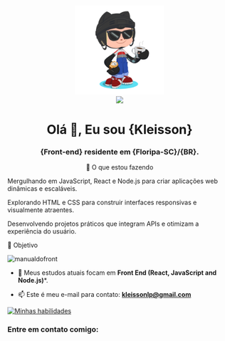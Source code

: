 <div align=center>
    <img src="https://raw.githubusercontent.com/AhmedFathyDev/AhmedFathyDev/main/GitHub.png" alt="GitHub Octocat Drinking a Cup of Coffee" height="200">
</div>
<div align=center>
    <img src="https://readme-typing-svg.herokuapp.com?color=%236FDA44&size=32&center=true&vCenter=true&width=600&height=50&lines=Front-End, alt="Headline" />
</div>

<h1 align="center">Olá 👋, Eu sou {Kleisson}</h1>
<h3 align="center">{Front-end} residente em {Floripa-SC}/{BR}.</h3>
<p align="center">🌱 O que estou fazendo





Mergulhando em JavaScript, React e Node.js para criar aplicações web dinâmicas e escaláveis.



Explorando HTML e CSS para construir interfaces responsivas e visualmente atraentes.



Desenvolvendo projetos práticos que integram APIs e otimizam a experiência do usuário.

💼 Objetivo</p>

<p align="left"> <img src="https://komarev.com/ghpvc/?username=manualdofront&label=Visualizações%20no%20perfil&color=0e75b6&style=flat" alt="manualdofront" /> </p>




- 🌱 Meus estudos atuais focam em **Front End (React, JavaScript and Node.js)***.

- 📫 Este é meu e-mail para contato: **kleissonlp@gmail.com**



[![Minhas habilidades](https://skillicons.dev/icons?i=js,html,css,react)]()



<h3 align="left">Entre em contato comigo:</h3>



